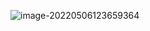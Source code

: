![image-20220506123659364](C:\Users\star3\AppData\Roaming\Typora\typora-user-images\image-20220506123659364.png)